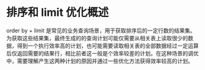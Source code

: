 # 排序和 limit 优化概述

order by + limit 是常见的业务查询场景，用于获取排序后的一定行数的结果集。为获取这些结果集，最终生成的的查询计划可能仅需要从相关表上读取很少的数据，得到一个执行效率高的计划，也可能需要读取相关表的全部数据经过一定运算后仅返回需要的结果行，相比前者这一般是个效率较差的计划。在这种场景的调优中，需要理解产生这两种计划的原因并通过一些优化方法获得效率较高的计划。